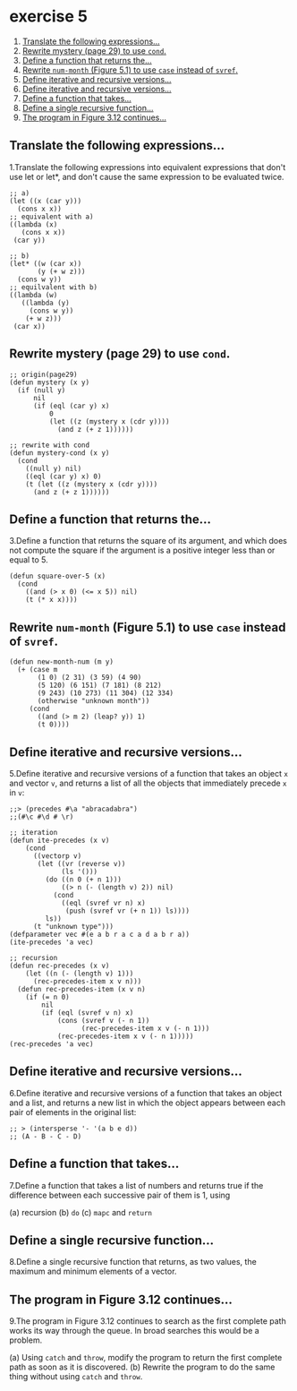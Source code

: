 

# exercise 5

1.  [Translate the following expressions&#x2026;](#orgea5c4a4)
2.  [Rewrite mystery (page 29) to use `cond`.](#orgf4702c0)
3.  [Define a function that returns the&#x2026;](#orgf596746)
4.  [Rewrite `num-month` (Figure 5.1) to use `case` instead of `svref`.](#orgf5e5b51)
5.  [Define iterative and recursive versions&#x2026;](#org8753b5e)
6.  [Define iterative and recursive versions&#x2026;](#org5bf463b)
7.  [Define a function that takes&#x2026;](#orgbd3892b)
8.  [Define a single recursive function&#x2026;](#org83d70df)
9.  [The program in Figure 3.12 continues&#x2026;](#org051361e)


<a id="orgea5c4a4"></a>

## Translate the following expressions&#x2026;

1.Translate the following expressions into equivalent expressions that don't use let or let\*, and don't cause the same expression to be evaluated twice.

    ;; a)
    (let ((x (car y)))
      (cons x x))
    ;; equivalent with a)
    ((lambda (x)
       (cons x x))
     (car y))
    
    ;; b)
    (let* ((w (car x))
           (y (+ w z)))
      (cons w y))
    ;; equilvalent with b)
    ((lambda (w)
       ((lambda (y)
         (cons w y))
        (+ w z)))
     (car x))


<a id="orgf4702c0"></a>

## Rewrite mystery (page 29) to use `cond`.

    ;; origin(page29)
    (defun mystery (x y)
      (if (null y)
          nil
          (if (eql (car y) x)
              0
              (let ((z (mystery x (cdr y))))
                (and z (+ z 1))))))

    ;; rewrite with cond
    (defun mystery-cond (x y)
      (cond
        ((null y) nil)
        ((eql (car y) x) 0)
        (t (let ((z (mystery x (cdr y))))
          (and z (+ z 1))))))


<a id="orgf596746"></a>

## Define a function that returns the&#x2026;

3.Define a function that returns the square of its argument, and which does not compute the square if the argument is a positive integer less than or equal to 5.

    (defun square-over-5 (x)
      (cond
        ((and (> x 0) (<= x 5)) nil)
        (t (* x x))))


<a id="orgf5e5b51"></a>

## Rewrite `num-month` (Figure 5.1) to use `case` instead of `svref`.

    (defun new-month-num (m y)
      (+ (case m
           (1 0) (2 31) (3 59) (4 90)
           (5 120) (6 151) (7 181) (8 212)
           (9 243) (10 273) (11 304) (12 334)
           (otherwise "unknown month"))
         (cond
           ((and (> m 2) (leap? y)) 1)
           (t 0))))


<a id="org8753b5e"></a>

## Define iterative and recursive versions&#x2026;

5.Define iterative and recursive versions of a function that takes an object `x` and vector `v`, and returns a list of all the objects that immediately precede `x` in `v`:

    ;;> (precedes #\a "abracadabra")
    ;;(#\c #\d # \r)

    ;; iteration
    (defun ite-precedes (x v)
        (cond
          ((vectorp v)
           (let ((vr (reverse v))
                 (ls '()))
             (do ((n 0 (+ n 1)))
                 ((> n (- (length v) 2)) nil)
               (cond
                 ((eql (svref vr n) x)
                  (push (svref vr (+ n 1)) ls))))
             ls))
          (t "unknown type")))
    (defparameter vec #(e a b r a c a d a b r a))
    (ite-precedes 'a vec)

    ;; recursion
    (defun rec-precedes (x v)
        (let ((n (- (length v) 1)))
          (rec-precedes-item x v n)))
      (defun rec-precedes-item (x v n)
        (if (= n 0)
            nil
            (if (eql (svref v n) x)
                (cons (svref v (- n 1))
                      (rec-precedes-item x v (- n 1)))
                (rec-precedes-item x v (- n 1)))))
    (rec-precedes 'a vec)


<a id="org5bf463b"></a>

## Define iterative and recursive versions&#x2026;

6.Define iterative and recursive versions of a function that takes an object and a list, and returns a new list in which the object appears between each pair of elements in the original list:

    ;; > (intersperse '- '(a b e d))
    ;; (A - B - C - D)


<a id="orgbd3892b"></a>

## Define a function that takes&#x2026;

7.Define a function that takes a list of numbers and returns true if the
difference between each successive pair of them is 1, using

(a) recursion
(b) `do`
(c) `mapc` and `return`


<a id="org83d70df"></a>

## Define a single recursive function&#x2026;

8.Define a single recursive function that returns, as two values, the maximum and minimum elements of a vector.


<a id="org051361e"></a>

## The program in Figure 3.12 continues&#x2026;

9.The program in Figure 3.12 continues to search as the first complete
path works its way through the queue. In broad searches this would be
a problem.

(a) Using `catch` and `throw`, modify the program to return the first complete path as soon as it is discovered.
(b) Rewrite the program to do the same thing without using `catch` and `throw`.


